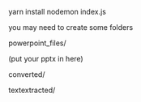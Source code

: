 
yarn install
nodemon index.js

you may need to create some folders

powerpoint_files/

(put your pptx in here)

converted/

textextracted/
